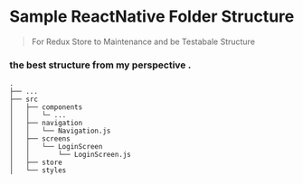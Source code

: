 Sample ReactNative Folder Structure
===================================

> For Redux Store to Maintenance and be Testabale Structure

### the best structure from my perspective .

    .
    ├── ...
    ├── src                    
    │   ├── components  
    │   │   └─ ...      
    │   ├── navigation  
    │   │   └── Navigation.js      
    │   ├── screens         
    │   │   └── LoginScreen     
    │   │       └── LoginScreen.js     
    │   ├── store        
    │   └── styles     
    